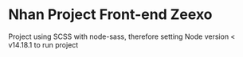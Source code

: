# Nhan Project Front-end Zeexo

Project using SCSS with node-sass, therefore setting Node version < v14.18.1 to run project

